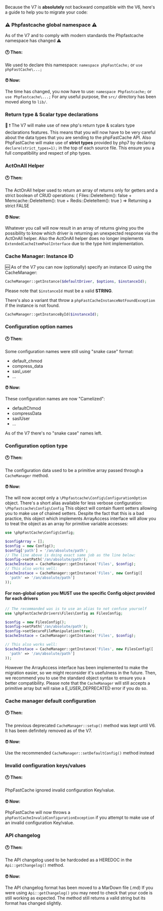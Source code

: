 Because the V7 is **absolutely** not backward compatible with the V6, here's a guide to help you to migrate your code:

### :warning: Phpfastcache global namespace  :warning:
As of the V7 and to comply with modern standards the Phpfastcache namespace has changed :warning:

#### :clock1: Then:
We used to declare this namespace: `namespace phpFastCache;` or `use phpFastCache\...;` 

#### :alarm_clock: Now:
The time has changed, you now have to use: `namespace Phpfastcache;` or `use Phpfastcache\...;` 
For any useful purpose, the `src/` directory has been moved along to `lib/`.

### Return type & Scalar type declarations 
:anger: :exclamation: The V7 will make use of new php's return type & scalars type declarations features. 
This means that you will now have to be very careful about the data types that you are sending to the phpFastCache API.
Also PhpFastCache will make use of **strict types** provided by php7 by declaring `declare(strict_types=1);` in the top of each source file.
This ensure you a full compatibility and respect of php types.

### ActOnAll Helper

#### :clock1: Then:
The ActOnAll helper used to return an array of returns only for getters and a strict boolean of CRUD operations:
(
  Files::DeleteItem(): false + 
  Memcache::DeleteItem(): true + 
  Redis::DeleteItem(): true
) => Returning a strict FALSE

#### :alarm_clock: Now:
Whatever you call will now result in an array of returns giving you the possibility to know which driver is returning an unexpected response via the ActOnAll helper.
Also the ActOnAll helper does no longer implements `ExtendedCacheItemPoolInterface` due to the type hint implementation.

### Cache Manager: Instance ID
:new: As of the V7 you can now (optionally) specify an instance ID using the CacheManager:

```php
CacheManager::getInstance($defaultDriver, $options, $instanceId);
```
Please note that `$instanceId` must be a valid __STRING__.

There's also a variant that throw a `phpFastCacheInstanceNotFoundException` if the instance is not found.
```php
CacheManager::getInstanceById($instanceId);
```

### Configuration option names

#### :clock1: Then:
Some configuration names were still using "snake case" format:
- default_chmod
- compress_data
- sasl_user
- ...

#### :alarm_clock: Now:
These configuration names are now "Camelized":
- defaultChmod
- compressData
- saslUser
- ...

As of the V7 there's no "snake case" names left.

### Configuration option type

#### :clock1: Then:
The configuration data used to be a primitive array passed through a `CacheManager` method.

#### :alarm_clock: Now:
The will now accept only a `\Phpfastcache\Config\ConfigurationOption` object.
There's a short alias available for less verbose configuration: `\Phpfastcache\Config\Config`
This object will contain fluent setters allowing you to make use of chained setters.
Despite the fact that this is a bad practice, this object which implements ArrayAccess interface 
will allow you to treat the object as an array for primitive variable accesses:
```php
use \phpFastCache\Config\Config;

$configArray = [];
$config = new Config();
$config['path'] = '/an/absolute/path';
// The line above is doing exact same job as the line below:
$config->setPath('/an/absolute/path');
$cacheInstace = CacheManager::getInstance('Files', $config);
// This also works well:
$cacheInstace = CacheManager::getInstance('Files', new Config([
  'path' => '/an/absolute/path']
));
```
#### For non-global option you MUST use the specific Config object provided for each drivers 
```php
// The recommanded was is to use an alias to not confuse yourself 
use \phpFastCache\Drivers\Files\Config as FilesConfig;

$config = new FilesConfig();
$config->setPath('/an/absolute/path');
$config->setSecureFileManipulation(true);
$cacheInstace = CacheManager::getInstance('Files', $config);

// This also works well:
$cacheInstace = CacheManager::getInstance('Files', new FilesConfig([
  'path' => '/an/absolute/path']
));
```

However the ArrayAccess interface has been implemented to make the migration easier, 
so we might reconsider it's usefulness in the future.
Then, we recommend you to use the standard object syntax to ensure you a better compatibility.
Please note that the `CacheManager` will still accepts a primitive array but will raise a
E_USER_DEPRECATED error if you do so.

### Cache manager default configuration

#### :clock1: Then:
The previous deprecated `CacheManager::setup()` method was kept until V6.
It has been definitely removed as of the V7.

#### :alarm_clock: Now:
Use the recommended `CacheManager::setDefaultConfig()` method instead

### Invalid configuration keys/values

#### :clock1: Then:
PhpFastCache ignored invalid configuration Key/value.

#### :alarm_clock: Now:
PhpFastCache will now throws a `phpFastCacheInvalidConfigurationException` if you
attempt to make use of an invalid configuration Key/value.

### API changelog

#### :clock1: Then:
The API changelog used to be hardcoded as a HEREDOC in the `Api::getChangelog()` method. 

#### :alarm_clock: Now:
The API changelog format has been moved to a MarDown file (.md)
If you were using `Api::getChangelog()` you may need to check that your code is still working as expected.
The method still returns a valid string but its format has changed slightly.

